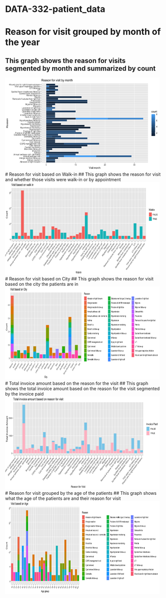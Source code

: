 # DATA-332-patient_data  
# Reason for visit grouped by month of the year  
## This graph shows the reason for visits segmented by month and summarized by count 
<img src = "Images/Reason for visit by month 2.png" height = 300, width = 500>  
# Reason for visit based on Walk-in  
## This graph shows the reason for visit and whether those visits were walk-in or by appointment   
<img src = "Images/visit based on walk in 2.png" height = 300, width = 500>  
# Reason for visit based on City  
## This graph shows the reason for visit based on the city the patients are in  
<img src = "Images/Visit based on city.png" height = 300, width = 500>  
# Total invoice amount based on the reason for the visit   
## This graph shows the total invoice amount based on the reason for the visit segmented by the invoice paid  
<img src = "Images/Total invoice amount based on reason for visit.png" height = 300, width = 500>  
# Reason for visit grouped by the age of the patients  
## This graph shows what the age of the patients are and their reason for visit  
<img src = "Images/Visit based on age.png" height = 300, width = 500>





